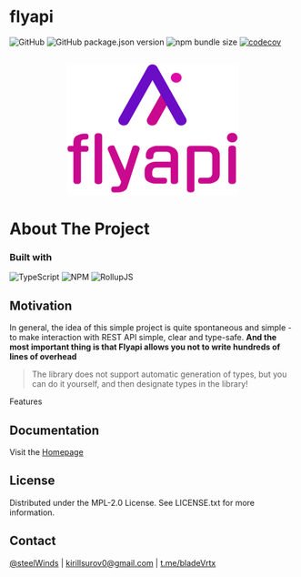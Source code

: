 # flyapi

![GitHub](https://img.shields.io/github/license/steelWinds/flyapi)
![GitHub package.json version](https://img.shields.io/github/package-json/v/steelWinds/flyapi)
![npm bundle size](https://img.shields.io/bundlephobia/minzip/%40steelwindshellahillz%2Fflyapi)
[![codecov](https://codecov.io/gh/steelWinds/flyapi/graph/badge.svg?token=OBBZ6POQ8I)](https://codecov.io/gh/steelWinds/flyapi)

</br>

<div align="center">
  <a href="https://www.npmjs.com/package/@steelwindshellahillz/flyapi">
		<img width="300" height="230" src="./public/logo.svg">
	</a>
</div>

# About The Project

### Built with
![TypeScript](https://img.shields.io/badge/typescript-%23007ACC.svg?style=for-the-badge&logo=typescript&logoColor=white)
![NPM](https://img.shields.io/badge/NPM-%23CB3837.svg?style=for-the-badge&logo=npm&logoColor=white)
![RollupJS](https://img.shields.io/badge/RollupJS-ef3335?style=for-the-badge&logo=rollup.js&logoColor=white)

## Motivation

In general, the idea of this simple project is quite spontaneous and simple - to make interaction with REST API simple, clear and type-safe. **And the most important thing is that Flyapi allows you not to write hundreds of lines of overhead**

> The library does not support automatic generation of types, but you can do it yourself, and then designate types in the library!

Features

## Documentation

Visit the [Homepage](https://flyapi.vercel.app/)

## License

Distributed under the MPL-2.0 License. See LICENSE.txt for more information.

## Contact

[@steelWinds](https://github.com/steelWinds) | kirillsurov0@gmail.com | [t.me/bladeVrtx](https://t.me/bladeVrtx)
